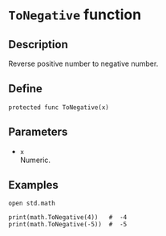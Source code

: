 # ``ToNegative`` function

## Description
Reverse positive number to negative number.

## Define
```
protected func ToNegative(x)
```

## Parameters
+ ``x`` <br>
Numeric.

## Examples
```
open std.math

print(math.ToNegative(4))   #  -4
print(math.ToNegative(-5))  #  -5
```
